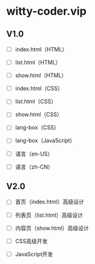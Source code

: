 # witty-coder.vip

## V1.0

- [ ] index.html（HTML）

- [ ] list.html（HTML）

- [ ] show.html（HTML）

- [ ] index.html（CSS）

- [ ] list.html（CSS）

- [ ] show.html（CSS）

- [ ] lang-box（CSS）

- [ ] lang-box（JavaScript）

- [ ] 语言（en-US）

- [ ] 语言（zh-CN）

## V2.0

- [ ] 首页（index.html）高级设计

- [ ] 列表页（list.html）高级设计

- [ ] 内容页（show.html）高级设计

- [ ] CSS高级开发

- [ ] JavaScript开发
